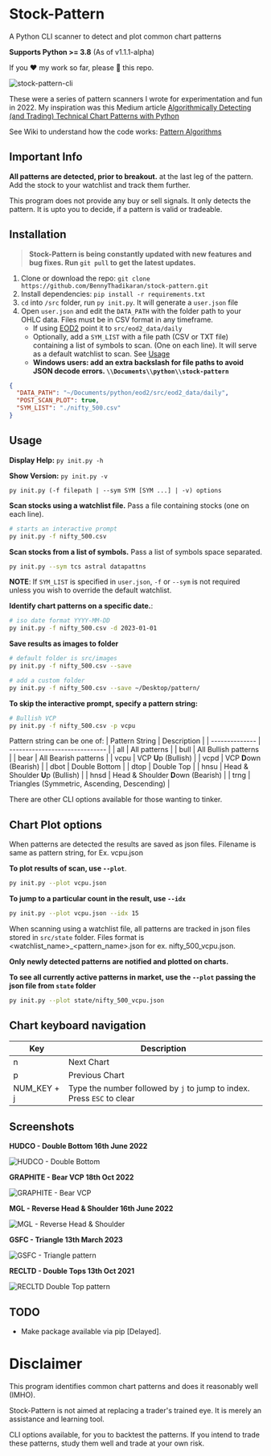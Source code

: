 # Stock-Pattern

A Python CLI scanner to detect and plot common chart patterns

**Supports Python >= 3.8** (As of v1.1.1-alpha)

If you :heart: my work so far, please :star2: this repo.

![stock-pattern-cli](https://res.cloudinary.com/doyu4uovr/image/upload/s--PG_RPaP6--/c_scale,f_auto,w_800/v1706704565/stock-pattern/stock-pattern-cli_sbw1ny.png)

These were a series of pattern scanners I wrote for experimentation and fun in 2022. My inspiration was this Medium article [Algorithmically Detecting (and Trading) Technical Chart Patterns with Python](https://medium.com/automation-generation/algorithmically-detecting-and-trading-technical-chart-patterns-with-python-c577b3a396ed)

See Wiki to understand how the code works: [Pattern Algorithms](https://github.com/BennyThadikaran/stock-pattern/wiki/Pattern-Algorithms)

## Important Info

**All patterns are detected, prior to breakout.** at the last leg of the pattern. Add the stock to your watchlist and track them further.

This program does not provide any buy or sell signals. It only detects the pattern. It is upto you to decide, if a pattern is valid or tradeable.

## Installation

> **Stock-Pattern is being constantly updated with new features and bug fixes. Run `git pull` to get the latest updates.**

1. Clone or download the repo: `git clone https://github.com/BennyThadikaran/stock-pattern.git`
2. Install dependencies: `pip install -r requirements.txt`
3. `cd` into `/src` folder, run `py init.py`. It will generate a `user.json` file
4. Open `user.json` and edit the `DATA_PATH` with the folder path to your OHLC data. Files must be in CSV format in any timeframe.
   - If using [EOD2](https://github.com/BennyThadikaran/eod2) point it to `src/eod2_data/daily`
   - Optionally, add a `SYM_LIST` with a file path (CSV or TXT file) containing a list of symbols to scan. (One on each line). It will serve as a default watchlist to scan. See [Usage](#usage)
   - **Windows users: add an extra backslash for file paths to avoid JSON decode errors. `\\Documents\\python\\stock-pattern`**


```json
{
  "DATA_PATH": "~/Documents/python/eod2/src/eod2_data/daily",
  "POST_SCAN_PLOT": true,
  "SYM_LIST": "./nifty_500.csv"
}
```

## Usage

**Display Help:** `py init.py -h`

**Show Version:** `py init.py -v`

`py init.py (-f filepath | --sym SYM [SYM ...] | -v) options`

**Scan stocks using a watchlist file.** Pass a file containing stocks (one on each line).

```bash
# starts an interactive prompt
py init.py -f nifty_500.csv
```

**Scan stocks from a list of symbols.** Pass a list of symbols space separated.

```bash
py init.py --sym tcs astral datapattns
```

**NOTE**: If `SYM_LIST` is specified in `user.json`, `-f` or `--sym` is not required unless you wish to override the default watchlist.

**Identify chart patterns on a specific date.**:

```bash
# iso date format YYYY-MM-DD
py init.py -f nifty_500.csv -d 2023-01-01
```

**Save results as images to folder**

```bash
# default folder is src/images
py init.py -f nifty_500.csv --save
```

```bash
# add a custom folder
py init.py -f nifty_500.csv --save ~/Desktop/pattern/
```
**To skip the interactive prompt, specify a pattern string:**

```bash
# Bullish VCP
py init.py -f nifty_500.csv -p vcpu
```

Pattern string can be one of:
| Pattern String | Description                    |
| -------------- | ------------------------------ |
| all            | All patterns                   |
| bull           | All Bullish patterns           |
| bear           | All Bearish patterns           |
| vcpu           | VCP **U**p (Bullish)           |
| vcpd           | VCP **D**own (Bearish)         |
| dbot           | Double Bottom                  |
| dtop           | Double Top                     |
| hnsu           | Head & Shoulder **U**p (Bullish) |
| hnsd           | Head & Shoulder **D**own (Bearish) |
| trng           | Triangles (Symmetric, Ascending, Descending) |

There are other CLI options available for those wanting to tinker.

## Chart Plot options

When patterns are detected the results are saved as json files. Filename is same as pattern string, for Ex. vcpu.json

**To plot results of scan, use `--plot`**. 
```bash
py init.py --plot vcpu.json
```

**To jump to a particular count in the result, use `--idx`**
```bash
py init.py --plot vcpu.json --idx 15
```

When scanning using a watchlist file, all patterns are tracked in json files stored in `src/state` folder. Files format is <watchlist_name>_<pattern_name>.json for ex. nifty_500_vcpu.json.

**Only newly detected patterns are notified and plotted on charts.**

**To see all currently active patterns in market, use the `--plot` passing the json file from `state` folder**
```bash
py init.py --plot state/nifty_500_vcpu.json
```

## Chart keyboard navigation

| Key             | Description    |
| --------------- | -------------- |
| n               | Next Chart     |
| p               | Previous Chart |
| NUM_KEY + j     | Type the number followed by `j` to jump to index. Press `ESC` to clear  |


## Screenshots

**HUDCO - Double Bottom 16th June 2022**

![HUDCO - Double Bottom](https://res.cloudinary.com/doyu4uovr/image/upload/s--nQ10RsSG--/c_scale,f_auto,w_700/v1702918851/stock-pattern/hudco-double-bottom_dtcvwj.png)

**GRAPHITE - Bear VCP 18th Oct 2022**

![GRAPHITE - Bear VCP](https://res.cloudinary.com/doyu4uovr/image/upload/s--LLToQmNv--/c_scale,f_auto,w_700/v1702918851/stock-pattern/graphite-bear-vcp_yi7cmv.png)

**MGL - Reverse Head & Shoulder 16th June 2022**

![MGL - Reverse Head & Shoulder](https://res.cloudinary.com/doyu4uovr/image/upload/s--RsyvqU2E--/c_scale,f_auto,w_700/v1702918852/stock-pattern/mgl-reverse-hns_pwkmel.png)

**GSFC - Triangle 13th March 2023**

![GSFC - Triangle pattern](https://res.cloudinary.com/doyu4uovr/image/upload/s--oiNVrg8u--/c_scale,f_auto,w_700/v1702918851/stock-pattern/gsfc-triangle_j32yi3.png)

**RECLTD - Double Tops 13th Oct 2021**

![RECLTD Double Top pattern](https://res.cloudinary.com/doyu4uovr/image/upload/s--lFTiRydt--/c_scale,f_auto,w_700/v1702918852/stock-pattern/recltd-double-top_accoad.png)

## TODO

- Make package available via pip [Delayed].

# Disclaimer

This program identifies common chart patterns and does it reasonably well (IMHO).

Stock-Pattern is not aimed at replacing a trader's trained eye. It is merely an assistance and learning tool.

CLI options available, for you to backtest the patterns. If you intend to trade these patterns, study them well and trade at your own risk.
